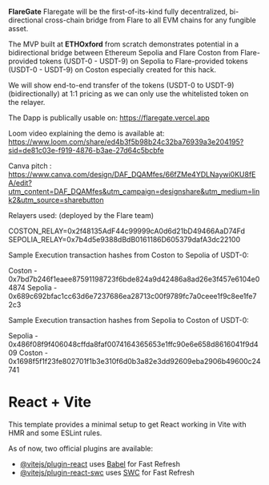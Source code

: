 **FlareGate**
Flaregate will be the first-of-its-kind fully decentralized, bi-directional cross-chain bridge from Flare to all EVM chains for any fungible asset.

The MVP built at **ETHOxford** from scratch demonstrates potential in a bidirectional bridge between Ethereum Sepolia and Flare Coston from Flare-provided tokens (USDT-0 - USDT-9) on Sepolia to Flare-provided tokens (USDT-0 - USDT-9) on Coston especially created for this hack.

We will show end-to-end transfer of the tokens (USDT-0 to USDT-9) (bidirectionally) at 1:1 pricing as we can only use the whitelisted token on the relayer.

The Dapp is publically usable on: https://flaregate.vercel.app

Loom video explaining the demo is available at: https://www.loom.com/share/ed4b3f5b98b24c32ba76939a3e204195?sid=de81c03e-f919-4876-b3ae-27d64c5bcbfe

Canva pitch : https://www.canva.com/design/DAF_DQAMfes/66fZMe4YDLNaywi0KU8fEA/edit?utm_content=DAF_DQAMfes&utm_campaign=designshare&utm_medium=link2&utm_source=sharebutton

Relayers used: (deployed by the Flare team) 

COSTON_RELAY=0x2f48135AdF44c99999cA0d6d21bD49466AaD74Fd
SEPOLIA_RELAY=0x7b4d5e9388dBdB0161186D605379dafA3dc22100 

Sample Execution transaction hashes from Coston to Sepolia of USDT-0:

Coston - 0x7bd7b246f1eaee87591198723f6bde824a9d42486a8ad26e3f457e6104e04874
Sepolia - 0x689c692bfac1cc63d6e7237686ea28713c00f9789fc7a0ceee1f9c8ee1fe72c3

Sample Execution transaction hashes from Sepolia to Coston of USDT-0:

Sepolia - 0x486f08f9f406048cffda8faf0074164365653e1ffc90e6e658d8616041f9d409
Coston - 0x1698f5f1f23fe802701f1b3e310f6d0b3a82e3dd92609eba2906b49600c24741


# React + Vite

This template provides a minimal setup to get React working in Vite with HMR and some ESLint rules.

As of now, two official plugins are available:

- [@vitejs/plugin-react](https://github.com/vitejs/vite-plugin-react/blob/main/packages/plugin-react/README.md) uses [Babel](https://babeljs.io/) for Fast Refresh
- [@vitejs/plugin-react-swc](https://github.com/vitejs/vite-plugin-react-swc) uses [SWC](https://swc.rs/) for Fast Refresh
